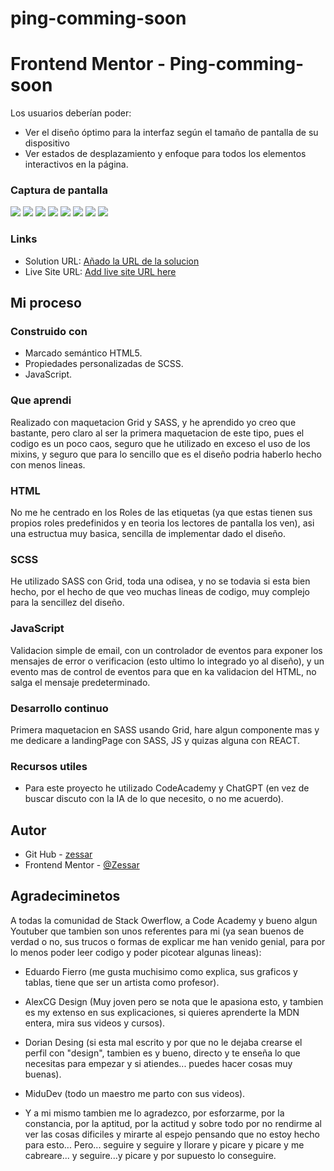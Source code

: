 # ping-comming-soon
# Frontend Mentor - Ping-comming-soon

Los usuarios deberían poder:

- Ver el diseño óptimo para la interfaz según el tamaño de pantalla de su dispositivo
- Ver estados de desplazamiento y enfoque para todos los elementos interactivos en la página.

### Captura de pantalla

![](capturas/Captura%20de%20pantalla%202023-10-19%20100918.png)
![](capturas/Captura%20de%20pantalla%202023-10-19%20100957.png)
![](capturas/Captura%20de%20pantalla%202023-10-19%20101003.png)
![](capturas/Captura%20de%20pantalla%202023-10-19%20101015.png)
![](capturas/Captura%20de%20pantalla%202023-10-19%20101025.png)
![](capturas/Captura%20de%20pantalla%202023-10-19%20101042.png)
![](capturas/Captura%20de%20pantalla%202023-10-19%20101046.png)
![](capturas/Captura%20de%20pantalla%202023-10-19%20101118.png)


### Links

- Solution URL: [Añado la URL de la solucion](https://github.com/Zessar/ping-comming-soon)
- Live Site URL: [Add live site URL here](https://zessar.github.io/ping-comming-soon/)

## Mi proceso

### Construido con

- Marcado semántico HTML5.
- Propiedades personalizadas de SCSS.
- JavaScript.

### Que aprendi
Realizado con maquetacion Grid y SASS, y he aprendido yo creo que bastante, pero claro al ser la primera maquetacion de este tipo, pues el codigo es un poco caos, seguro que he utilizado en exceso el uso de los mixins, y seguro que para lo sencillo que es el diseño podria haberlo hecho con menos lineas.

### HTML

No me he centrado en los Roles de las etiquetas (ya que estas tienen sus propios roles predefinidos y en teoria los lectores de pantalla los ven), asi una estructua muy basica, sencilla de implementar dado el diseño.

### SCSS

He utilizado SASS con Grid, toda una odisea, y no se todavia si esta bien hecho, por el hecho de que veo muchas lineas de codigo, muy complejo para la sencillez del diseño.

### JavaScript

Validacion simple de email, con un controlador de eventos para exponer los mensajes de error o verificacion (esto ultimo lo integrado yo al diseño), y un evento mas de control de eventos para que en ka validacion del HTML, no salga el mensaje predeterminado.

### Desarrollo continuo

Primera maquetacion en SASS usando Grid, hare algun componente mas y me dedicare a landingPage con SASS, JS y quizas alguna con REACT.

### Recursos utiles

- Para este proyecto he utilizado CodeAcademy y ChatGPT (en vez de buscar discuto con la IA de lo que necesito, o no me acuerdo).

## Autor

- Git Hub - [zessar](https://github.com/Zessar)
- Frontend Mentor - [@Zessar](https://www.frontendmentor.io/profile/Zessar)



## Agradeciminetos

A todas la comunidad de Stack Owerflow, a Code Academy y bueno algun Youtuber que tambien son unos referentes para mi (ya sean buenos de verdad o no, sus trucos o formas de explicar me han venido genial, para por lo menos poder leer codigo y poder picotear algunas lineas):

 - Eduardo Fierro (me gusta muchisimo como explica, sus graficos y tablas, tiene que ser un artista como profesor).

 - AlexCG Design (Muy joven pero se nota que le apasiona esto, y tambien es my extenso en sus explicaciones, si quieres aprenderte la MDN entera, mira sus videos y cursos).

 - Dorian Desing (si esta mal escrito y por que no le dejaba crearse el perfil con "design", tambien es y bueno, directo y te enseña lo que necesitas para empezar y si atiendes... puedes hacer cosas muy buenas).

 - MiduDev (todo un maestro me parto con sus videos).

 - Y a mi mismo tambien me lo agradezco, por esforzarme, por la constancia, por la aptitud, por la actitud y sobre todo por no rendirme al ver las cosas dificiles y mirarte al espejo pensando que no estoy hecho para esto... Pero... seguire y seguire y llorare y picare y picare y me cabreare... y seguire...y picare y por supuesto lo conseguire.


